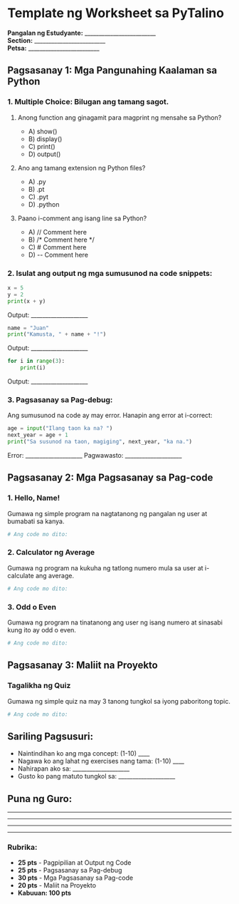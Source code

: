 # Template ng Worksheet sa PyTalino

**Pangalan ng Estudyante:** _________________________  
**Section:** _________________________  
**Petsa:** _________________________  

## Pagsasanay 1: Mga Pangunahing Kaalaman sa Python

### 1. Multiple Choice: Bilugan ang tamang sagot.

1. Anong function ang ginagamit para magprint ng mensahe sa Python?
   - A) show()
   - B) display()
   - C) print()
   - D) output()

2. Ano ang tamang extension ng Python files?
   - A) .py
   - B) .pt
   - C) .pyt
   - D) .python

3. Paano i-comment ang isang line sa Python?
   - A) // Comment here
   - B) /* Comment here */
   - C) # Comment here
   - D) -- Comment here

### 2. Isulat ang output ng mga sumusunod na code snippets:

```python
x = 5
y = 2
print(x + y)
```
Output: ____________________

```python
name = "Juan"
print("Kamusta, " + name + "!")
```
Output: ____________________

```python
for i in range(3):
    print(i)
```
Output: ____________________

### 3. Pagsasanay sa Pag-debug:
Ang sumusunod na code ay may error. Hanapin ang error at i-correct:

```python
age = input("Ilang taon ka na? ")
next_year = age + 1
print("Sa susunod na taon, magiging", next_year, "ka na.")
```

Error: ____________________
Pagwawasto: ____________________

## Pagsasanay 2: Mga Pagsasanay sa Pag-code

### 1. Hello, Name!
Gumawa ng simple program na nagtatanong ng pangalan ng user at bumabati sa kanya.

```python
# Ang code mo dito:


```

### 2. Calculator ng Average
Gumawa ng program na kukuha ng tatlong numero mula sa user at i-calculate ang average.

```python
# Ang code mo dito:


```

### 3. Odd o Even
Gumawa ng program na tinatanong ang user ng isang numero at sinasabi kung ito ay odd o even.

```python
# Ang code mo dito:


```

## Pagsasanay 3: Maliit na Proyekto

### Tagalikha ng Quiz
Gumawa ng simple quiz na may 3 tanong tungkol sa iyong paboritong topic.

```python
# Ang code mo dito:


```

## Sariling Pagsusuri:

- Naintindihan ko ang mga concept: (1-10) ____
- Nagawa ko ang lahat ng exercises nang tama: (1-10) ____
- Nahirapan ako sa: ____________________
- Gusto ko pang matuto tungkol sa: ____________________

## Puna ng Guro:

____________________
____________________
____________________

---

### Rubrika:
- **25 pts** - Pagpipilian at Output ng Code
- **25 pts** - Pagsasanay sa Pag-debug  
- **30 pts** - Mga Pagsasanay sa Pag-code
- **20 pts** - Maliit na Proyekto
- **Kabuuan: 100 pts** 